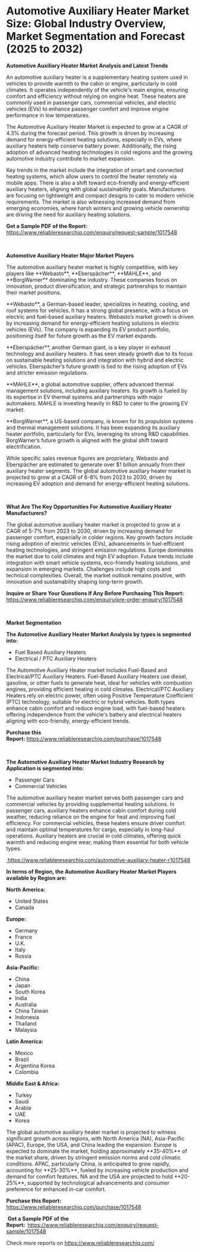 <p><h1>Automotive Auxiliary Heater Market Size: Global Industry Overview, Market Segmentation and Forecast (2025 to 2032)</h1></p><p><strong>Automotive Auxiliary Heater Market Analysis and Latest Trends</strong></p>
<p><p>An automotive auxiliary heater is a supplementary heating system used in vehicles to provide warmth to the cabin or engine, particularly in cold climates. It operates independently of the vehicle's main engine, ensuring comfort and efficiency without relying on engine heat. These heaters are commonly used in passenger cars, commercial vehicles, and electric vehicles (EVs) to enhance passenger comfort and improve engine performance in low temperatures.</p><p>The Automotive Auxiliary Heater Market is expected to grow at a CAGR of 4.3% during the forecast period. This growth is driven by increasing demand for energy-efficient heating solutions, especially in EVs, where auxiliary heaters help conserve battery power. Additionally, the rising adoption of advanced heating technologies in cold regions and the growing automotive industry contribute to market expansion.</p><p>Key trends in the market include the integration of smart and connected heating systems, which allow users to control the heater remotely via mobile apps. There is also a shift toward eco-friendly and energy-efficient auxiliary heaters, aligning with global sustainability goals. Manufacturers are focusing on lightweight and compact designs to cater to modern vehicle requirements. The market is also witnessing increased demand from emerging economies, where harsh winters and growing vehicle ownership are driving the need for auxiliary heating solutions.</p></p>
<p><strong>Get a Sample PDF of the Report:&nbsp;</strong> <a href="https://www.reliableresearchiq.com/enquiry/request-sample/1017548?utm_campaign=1870&utm_medium=2&utm_source=Github&utm_content=ia&utm_term=23012025&utm_id=automotive-auxiliary-heater">https://www.reliableresearchiq.com/enquiry/request-sample/1017548</a></p>
<p>&nbsp;</p>
<p><strong>Automotive Auxiliary Heater Major Market Players</strong></p>
<p><p>The automotive auxiliary heater market is highly competitive, with key players like **Webasto**, **Eberspächer**, **MAHLE**, and **BorgWarner** dominating the industry. These companies focus on innovation, product diversification, and strategic partnerships to maintain their market positions.</p><p>**Webasto**, a German-based leader, specializes in heating, cooling, and roof systems for vehicles. It has a strong global presence, with a focus on electric and fuel-based auxiliary heaters. Webasto’s market growth is driven by increasing demand for energy-efficient heating solutions in electric vehicles (EVs). The company is expanding its EV product portfolio, positioning itself for future growth as the EV market expands.</p><p>**Eberspächer**, another German giant, is a key player in exhaust technology and auxiliary heaters. It has seen steady growth due to its focus on sustainable heating solutions and integration with hybrid and electric vehicles. Eberspächer’s future growth is tied to the rising adoption of EVs and stricter emission regulations.</p><p>**MAHLE**, a global automotive supplier, offers advanced thermal management solutions, including auxiliary heaters. Its growth is fueled by its expertise in EV thermal systems and partnerships with major automakers. MAHLE is investing heavily in R&D to cater to the growing EV market.</p><p>**BorgWarner**, a US-based company, is known for its propulsion systems and thermal management solutions. It has been expanding its auxiliary heater portfolio, particularly for EVs, leveraging its strong R&D capabilities. BorgWarner’s future growth is aligned with the global shift toward electrification.</p><p>While specific sales revenue figures are proprietary, Webasto and Eberspächer are estimated to generate over $1 billion annually from their auxiliary heater segments. The global automotive auxiliary heater market is projected to grow at a CAGR of 6-8% from 2023 to 2030, driven by increasing EV adoption and demand for energy-efficient heating solutions.</p></p>
<p>&nbsp;</p>
<p><strong>What Are The Key Opportunities For Automotive Auxiliary Heater Manufacturers?</strong></p>
<p><p>The global automotive auxiliary heater market is projected to grow at a CAGR of 5-7% from 2023 to 2030, driven by increasing demand for passenger comfort, especially in colder regions. Key growth factors include rising adoption of electric vehicles (EVs), advancements in fuel-efficient heating technologies, and stringent emission regulations. Europe dominates the market due to cold climates and high EV adoption. Future trends include integration with smart vehicle systems, eco-friendly heating solutions, and expansion in emerging markets. Challenges include high costs and technical complexities. Overall, the market outlook remains positive, with innovation and sustainability shaping long-term growth.</p></p>
<p><strong>Inquire or Share Your Questions If Any Before Purchasing This Report:</strong> <a href="https://www.reliableresearchiq.com/enquiry/pre-order-enquiry/1017548?utm_campaign=1870&utm_medium=2&utm_source=Github&utm_content=ia&utm_term=23012025&utm_id=automotive-auxiliary-heater">https://www.reliableresearchiq.com/enquiry/pre-order-enquiry/1017548</a></p>
<p>&nbsp;</p>
<p><strong>Market Segmentation</strong></p>
<p><strong>The Automotive Auxiliary Heater Market Analysis by types is segmented into:</strong></p>
<p><ul><li>Fuel Based Auxiliary Heaters</li><li>Electrical / PTC Auxiliary Heaters</li></ul></p>
<p><p>The Automotive Auxiliary Heater market includes Fuel-Based and Electrical/PTC Auxiliary Heaters. Fuel-Based Auxiliary Heaters use diesel, gasoline, or other fuels to generate heat, ideal for vehicles with combustion engines, providing efficient heating in cold climates. Electrical/PTC Auxiliary Heaters rely on electric power, often using Positive Temperature Coefficient (PTC) technology, suitable for electric or hybrid vehicles. Both types enhance cabin comfort and reduce engine load, with fuel-based heaters offering independence from the vehicle's battery and electrical heaters aligning with eco-friendly, energy-efficient trends.</p></p>
<p><strong>Purchase this Report:&nbsp;</strong><a href="https://www.reliableresearchiq.com/purchase/1017548?utm_campaign=1870&utm_medium=2&utm_source=Github&utm_content=ia&utm_term=23012025&utm_id=automotive-auxiliary-heater">https://www.reliableresearchiq.com/purchase/1017548</a></p>
<p>&nbsp;</p>
<p><strong>The Automotive Auxiliary Heater Market Industry Research by Application is segmented into:</strong></p>
<p><ul><li>Passenger Cars</li><li>Commercial Vehicles</li></ul></p>
<p><p>The automotive auxiliary heater market serves both passenger cars and commercial vehicles by providing supplemental heating solutions. In passenger cars, auxiliary heaters enhance cabin comfort during cold weather, reducing reliance on the engine for heat and improving fuel efficiency. For commercial vehicles, these heaters ensure driver comfort and maintain optimal temperatures for cargo, especially in long-haul operations. Auxiliary heaters are crucial in cold climates, offering quick warmth and reducing engine wear, making them essential for both vehicle types.</p></p>
<p><a href="https://www.reliableresearchiq.com/automotive-auxiliary-heater-r1017548?utm_campaign=1870&utm_medium=2&utm_source=Github&utm_content=ia&utm_term=23012025&utm_id=automotive-auxiliary-heater">&nbsp;https://www.reliableresearchiq.com/automotive-auxiliary-heater-r1017548</a></p>
<p><strong>In terms of Region, the Automotive Auxiliary Heater Market Players available by Region are:</strong></p>
<p>
    <p> <strong> North America: </strong>
        <ul>
            <li>United States</li>
            <li>Canada</li>
        </ul>
        </p> 
    <p> <strong> Europe: </strong>
        <ul>
            <li>Germany</li>
            <li>France</li>
            <li>U.K.</li>
            <li>Italy</li>
            <li>Russia</li>
        </ul>
        </p> 
    <p> <strong> Asia-Pacific: </strong>
        <ul>
            <li>China</li>
            <li>Japan</li>
            <li>South Korea</li>
            <li>India</li>
            <li>Australia</li>
            <li>China Taiwan</li>
            <li>Indonesia</li>
            <li>Thailand</li>
            <li>Malaysia</li>
        </ul>
        </p> 
    <p> <strong> Latin America: </strong>
        <ul>
            <li>Mexico</li>
            <li>Brazil</li>
            <li>Argentina Korea</li>
            <li>Colombia</li>
        </ul>
        </p> 
    <p> <strong> Middle East & Africa: </strong>
        <ul>
            <li>Turkey</li>
            <li>Saudi</li>
            <li>Arabia</li>
            <li>UAE</li>
            <li>Korea</li>
        </ul>
    </p>
    </p>
<p><p>The global automotive auxiliary heater market is projected to witness significant growth across regions, with North America (NA), Asia-Pacific (APAC), Europe, the USA, and China leading the expansion. Europe is expected to dominate the market, holding approximately **35-40%** of the market share, driven by stringent emission norms and cold climatic conditions. APAC, particularly China, is anticipated to grow rapidly, accounting for **25-30%**, fueled by increasing vehicle production and demand for comfort features. NA and the USA are projected to hold **20-25%**, supported by technological advancements and consumer preference for enhanced in-car comfort.</p></p>
<p><strong>Purchase this Report: </strong><a href="https://www.reliableresearchiq.com/purchase/1017548?utm_campaign=1870&utm_medium=2&utm_source=Github&utm_content=ia&utm_term=23012025&utm_id=automotive-auxiliary-heater">https://www.reliableresearchiq.com/purchase/1017548</a></p>
<p>&nbsp;<strong>Get a Sample PDF of the Report:&nbsp;&nbsp;</strong><a href="https://www.reliableresearchiq.com/enquiry/request-sample/1017548?utm_campaign=1870&utm_medium=2&utm_source=Github&utm_content=ia&utm_term=23012025&utm_id=automotive-auxiliary-heater">https://www.reliableresearchiq.com/enquiry/request-sample/1017548</a></p>
<p><strong></strong></p>
<p>Check more reports on <a href="https://www.reliableresearchiq.com/?utm_campaign=1870&utm_medium=2&utm_source=Github&utm_content=ia&utm_term=23012025&utm_id=automotive-auxiliary-heater">https://www.reliableresearchiq.com/</a></p>